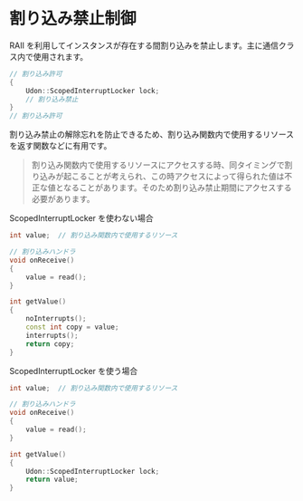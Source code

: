 # 割り込み禁止制御

RAII を利用してインスタンスが存在する間割り込みを禁止します。主に通信クラス内で使用されます。

```cpp
// 割り込み許可
{
    Udon::ScopedInterruptLocker lock;
    // 割り込み禁止
}
// 割り込み許可
```

割り込み禁止の解除忘れを防止できるため、割り込み関数内で使用するリソースを返す関数などに有用です。

> 割り込み関数内で使用するリソースにアクセスする時、同タイミングで割り込みが起こることが考えられ、この時アクセスによって得られた値は不正な値となることがあります。そのため割り込み禁止期間にアクセスする必要があります。

ScopedInterruptLocker を使わない場合

```cpp
int value;  // 割り込み関数内で使用するリソース

// 割り込みハンドラ
void onReceive()
{
    value = read();
}

int getValue()
{
    noInterrupts();
    const int copy = value;
    interrupts();
    return copy;
}
```

ScopedInterruptLocker を使う場合

```cpp
int value;  // 割り込み関数内で使用するリソース

// 割り込みハンドラ
void onReceive()
{
    value = read();
}

int getValue()
{
    Udon::ScopedInterruptLocker lock;
    return value;
}
```
